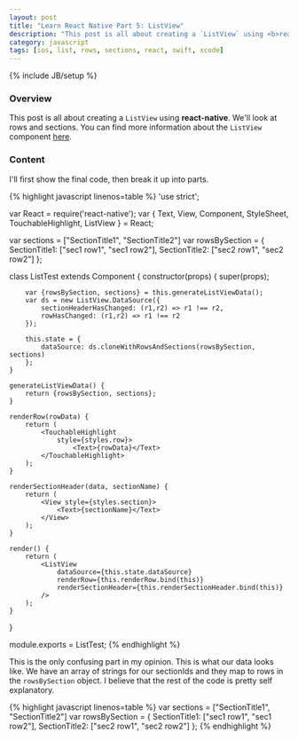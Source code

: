 ```yaml
---
layout: post
title: "Learn React Native Part 5: ListView"
description: "This post is all about creating a `ListView` using <b>react-native</b>. We'll look at rows and sections. You can find more information about the `ListView` component [here](https://facebook.github.io/react-native/docs/listview.html)."
category: javascript
tags: [ios, list, rows, sections, react, swift, xcode]
---
```

{% include JB/setup %}


<!-- Overview -->
<h3>Overview</h3>

This post is all about creating a `ListView` using <b>react-native</b>. We'll look at rows and sections. You can find more information about the `ListView` component [here](https://facebook.github.io/react-native/docs/listview.html).

<!-- Content -->
<h3>Content</h3>


I'll first show the final code, then break it up into parts.


<!-- Code _______________________________________-->
{% highlight javascript linenos=table  %}
'use strict';

var React = require('react-native');
var {
    Text,
    View,
    Component,
    StyleSheet,
    TouchableHighlight,
    ListView
} = React;

var sections = ["SectionTitle1", "SectionTitle2"]
var rowsBySection = {
    SectionTitle1: ["sec1 row1", "sec1 row2"],
    SectionTitle2: ["sec2 row1", "sec2 row2"]
};

class ListTest extends Component {
    constructor(props) {
        super(props);

        var {rowsBySection, sections} = this.generateListViewData();
        var ds = new ListView.DataSource({
            sectionHeaderHasChanged: (r1,r2) => r1 !== r2,
            rowHasChanged: (r1,r2) => r1 !== r2
        });

        this.state = {
            dataSource: ds.cloneWithRowsAndSections(rowsBySection, sections)
        };
    }

    generateListViewData() {
        return {rowsBySection, sections};
    }

    renderRow(rowData) {
        return (
            <TouchableHighlight
                style={styles.row}>
                    <Text>{rowData}</Text>
            </TouchableHighlight>
        );
    }

    renderSectionHeader(data, sectionName) {
        return (
            <View style={styles.section}>
                <Text>{sectionName}</Text>
            </View>
        );
    }

    render() {
        return (
            <ListView
                dataSource={this.state.dataSource}
                renderRow={this.renderRow.bind(this)}
                renderSectionHeader={this.renderSectionHeader.bind(this)}
            />
        );
    }
}

module.exports = ListTest;
{% endhighlight %}
<!-- /Code ^^^^^^^^^^^^^^^^^^^^^^^^^^^^^^^^^^^^^^-->



This is the only confusing part in my opinion. This is what our data looks like. We have an array of strings for our sectionIds and they map to rows in the `rowsBySection` object. I believe that the rest of the code is pretty self explanatory.

<!-- Code _______________________________________-->
{% highlight javascript linenos=table  %}
var sections = ["SectionTitle1", "SectionTitle2"]
var rowsBySection = {
    SectionTitle1: ["sec1 row1", "sec1 row2"],
    SectionTitle2: ["sec2 row1", "sec2 row2"]
};
{% endhighlight %}
<!-- /Code ^^^^^^^^^^^^^^^^^^^^^^^^^^^^^^^^^^^^^^-->


